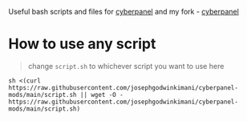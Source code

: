 Useful bash scripts and files for [cyberpanel](https://github.com/usmannasir/cyberpanel/tree/stable) and my fork - [cyberpanel](https://github.com/josephgodwinkimani/cyberpanel)

# How to use any script

> change `script.sh` to whichever script you want to use here

```
sh <(curl https://raw.githubusercontent.com/josephgodwinkimani/cyberpanel-mods/main/script.sh || wget -O - https://raw.githubusercontent.com/josephgodwinkimani/cyberpanel-mods/main/script.sh)
```

